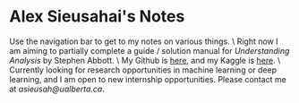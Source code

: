 # Alex Sieusahai's Notes
Use the navigation bar to get to my notes on various things. \\
Right now I am aiming to partially complete a guide / solution manual for _Understanding Analysis_ by Stephen Abbott. \\
My Github is [here](https://github.com/alexsieusahai), and my Kaggle is [here](https://kaggle.com/alexsieusahai). \\
Currently looking for research opportunities in machine learning or deep learning, and I am open to new internship opportunities. Please contact me at _asieusah@ualberta.ca_.
